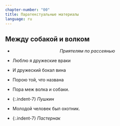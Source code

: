 ```yaml
---
chapter-number: "00"
title: Паратекстуальные материалы
language: ru
---
```

## Между собакой и волком

- <p style="text-align:center"><em>Приятелям по рассеянью</em></p>

- Люблю я дружеские враки
- И дружеский бокал вина
- Порою той, что названа
- Пора меж волка и собаки.
- {:.indent-7} *Пушкин*
                      
- Молодой человек был охотник.
- {:.indent-7} *Пастернак*
